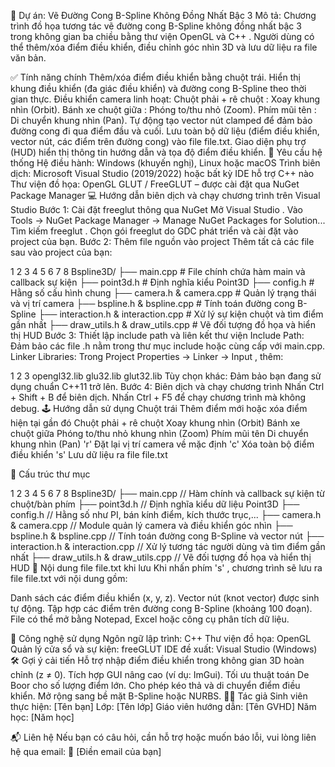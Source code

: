 🎯 Dự án: Vẽ Đường Cong B-Spline Không Đồng Nhất Bậc 3
Mô tả: Chương trình đồ họa tương tác vẽ đường cong B-Spline không đồng nhất bậc 3 trong không gian ba chiều bằng thư viện OpenGL và C++ . Người dùng có thể thêm/xóa điểm điều khiển, điều chỉnh góc nhìn 3D và lưu dữ liệu ra file văn bản. 

✅ Tính năng chính
Thêm/xóa điểm điều khiển bằng chuột trái.
Hiển thị khung điều khiển (đa giác điều khiển) và đường cong B-Spline theo thời gian thực.
Điều khiển camera linh hoạt:
Chuột phải + rê chuột : Xoay khung nhìn (Orbit).
Bánh xe chuột giữa : Phóng to/thu nhỏ (Zoom).
Phím mũi tên : Di chuyển khung nhìn (Pan).
Tự động tạo vector nút clamped để đảm bảo đường cong đi qua điểm đầu và cuối.
Lưu toàn bộ dữ liệu (điểm điều khiển, vector nút, các điểm trên đường cong) vào file file.txt.
Giao diện phụ trợ (HUD) hiển thị thông tin hướng dẫn và tọa độ điểm điều khiển.
🔧 Yêu cầu hệ thống
Hệ điều hành: Windows (khuyến nghị), Linux hoặc macOS
Trình biên dịch: Microsoft Visual Studio (2019/2022) hoặc bất kỳ IDE hỗ trợ C++ nào
Thư viện đồ họa:
OpenGL
GLUT / FreeGLUT – được cài đặt qua NuGet Package Manager
💻 Hướng dẫn biên dịch và chạy chương trình trên Visual Studio
Bước 1: Cài đặt freeglut thông qua NuGet
Mở Visual Studio .
Vào Tools → NuGet Package Manager → Manage NuGet Packages for Solution...
Tìm kiếm freeglut .
Chọn gói freeglut do GDC phát triển và cài đặt vào project của bạn.
Bước 2: Thêm file nguồn vào project
Thêm tất cả các file sau vào project của bạn:



1
2
3
4
5
6
7
8
Bspline3D/
├── main.cpp                  # File chính chứa hàm main và callback sự kiện
├── point3d.h                 # Định nghĩa kiểu Point3D
├── config.h                  # Hằng số cấu hình chung
├── camera.h & camera.cpp     # Quản lý trạng thái và vị trí camera
├── bspline.h & bspline.cpp  # Tính toán đường cong B-Spline
├── interaction.h & interaction.cpp # Xử lý sự kiện chuột và tìm điểm gần nhất
├── draw_utils.h & draw_utils.cpp # Vẽ đối tượng đồ họa và hiển thị HUD
Bước 3: Thiết lập include path và liên kết thư viện
Include Path:
Đảm bảo các file .h nằm trong thư mục include hoặc cùng cấp với main.cpp.
Linker Libraries:
Trong Project Properties → Linker → Input , thêm:


1
2
3
opengl32.lib
glu32.lib
glut32.lib
Tùy chọn khác:
Đảm bảo bạn đang sử dụng chuẩn C++11 trở lên.
Bước 4: Biên dịch và chạy chương trình
Nhấn Ctrl + Shift + B để biên dịch.
Nhấn Ctrl + F5 để chạy chương trình mà không debug.
🕹️ Hướng dẫn sử dụng
Chuột trái
Thêm điểm mới hoặc xóa điểm hiện tại gần đó
Chuột phải + rê chuột
Xoay khung nhìn (Orbit)
Bánh xe chuột giữa
Phóng to/thu nhỏ khung nhìn (Zoom)
Phím mũi tên
Di chuyển khung nhìn (Pan)
'r'
Đặt lại vị trí camera về mặc định
'c'
Xóa toàn bộ điểm điều khiển
's'
Lưu dữ liệu ra file
file.txt

📁 Cấu trúc thư mục


1
2
3
4
5
6
7
8
Bspline3D/
├── main.cpp                  // Hàm chính và callback sự kiện từ chuột/bàn phím
├── point3d.h                 // Định nghĩa kiểu dữ liệu Point3D
├── config.h                  // Hằng số như PI, bán kính điểm, kích thước trục,...
├── camera.h & camera.cpp     // Module quản lý camera và điều khiển góc nhìn
├── bspline.h & bspline.cpp  // Tính toán đường cong B-Spline và vector nút
├── interaction.h & interaction.cpp // Xử lý tương tác người dùng và tìm điểm gần nhất
├── draw_utils.h & draw_utils.cpp // Vẽ đối tượng đồ họa và hiển thị HUD
📄 Nội dung file file.txt khi lưu
Khi nhấn phím 's' , chương trình sẽ lưu ra file file.txt với nội dung gồm:

Danh sách các điểm điều khiển (x, y, z).
Vector nút (knot vector) được sinh tự động.
Tập hợp các điểm trên đường cong B-Spline (khoảng 100 đoạn).
File có thể mở bằng Notepad, Excel hoặc công cụ phân tích dữ liệu.

📌 Công nghệ sử dụng
Ngôn ngữ lập trình: C++
Thư viện đồ họa: OpenGL
Quản lý cửa sổ và sự kiện: freeGLUT
IDE đề xuất: Visual Studio (Windows)
🛠️ Gợi ý cải tiến
Hỗ trợ nhập điểm điều khiển trong không gian 3D hoàn chỉnh (z ≠ 0).
Tích hợp GUI nâng cao (ví dụ: ImGui).
Tối ưu thuật toán De Boor cho số lượng điểm lớn.
Cho phép kéo thả và di chuyển điểm điều khiển.
Mở rộng sang bề mặt B-Spline hoặc NURBS.
🙋‍♂️ Tác giả
Sinh viên thực hiện: [Tên bạn]
Lớp: [Tên lớp]
Giáo viên hướng dẫn: [Tên GVHD]
Năm học: [Năm học]

📬 Liên hệ
Nếu bạn có câu hỏi, cần hỗ trợ hoặc muốn báo lỗi, vui lòng liên hệ qua email:
📧 [Điền email của bạn]
